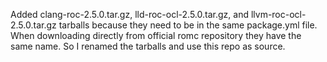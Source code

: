 Added clang-roc-2.5.0.tar.gz, lld-roc-ocl-2.5.0.tar.gz, and llvm-roc-ocl-2.5.0.tar.gz tarballs because they need to be in the same package.yml file. When downloading directly from official romc repository they have the same name. So I renamed the tarballs and use this repo as source.
